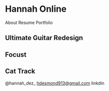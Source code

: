 # Hannah Online

About Resume Portfolio

## Ultimate Guitar Redesign

## Focust

## Cat Track

@hannah_dez_  hdesmond913@gmail.com  linkdin